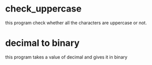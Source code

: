 # check_uppercase
this program check whether all the characters are uppercase or not.
# decimal to binary
this program takes a value of decimal and gives it in binary
